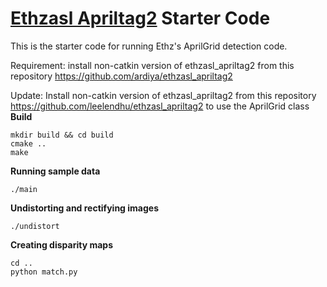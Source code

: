 # [Ethzasl Apriltag2](https://github.com/ardiya/ethzasl_apriltag2) Starter Code
This is the starter code for running Ethz's AprilGrid detection code.

Requirement: install non-catkin version of ethzasl_apriltag2 from this repository https://github.com/ardiya/ethzasl_apriltag2

Update: Install non-catkin version of ethzasl_apriltag2 from this repository https://github.com/leelendhu/ethzasl_apriltag2 to use the AprilGrid class
**Build**
```
mkdir build && cd build
cmake ..
make
```

**Running sample data**
```
./main
```
**Undistorting and rectifying images**
```
./undistort
```
**Creating disparity maps**
```
cd ..
python match.py
```
